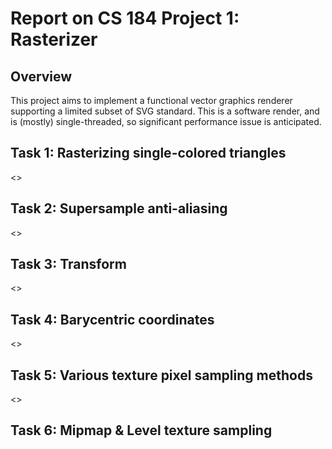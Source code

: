 # Report on CS 184 Project 1: Rasterizer
## Overview
This project aims to implement a functional vector graphics renderer supporting a limited subset of SVG standard. This is a software render, and is (mostly) single-threaded, so significant performance issue is anticipated. 
## Task 1: Rasterizing single-colored triangles
<>
## Task 2: Supersample anti-aliasing
<>
## Task 3: Transform
<>
## Task 4: Barycentric coordinates
<>
## Task 5: Various texture pixel sampling methods
<>
## Task 6: Mipmap & Level texture sampling